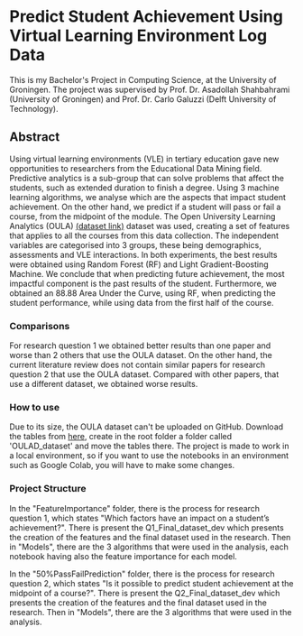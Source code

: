 # Predict Student Achievement Using Virtual Learning Environment Log Data

This is my Bachelor's Project in Computing Science, at the University of Groningen. The project was supervised by Prof. Dr. Asadollah Shahbahrami (University of Groningen) and Prof. Dr. Carlo Galuzzi (Delft University of Technology).

## Abstract

Using virtual learning environments (VLE) in tertiary education gave new opportunities to researchers from the Educational Data Mining field. Predictive analytics is a sub-group that can solve problems that affect the students, such as extended duration to finish a degree. Using 3 machine learning algorithms, we analyse which are the aspects that impact student achievement. On the other hand, we predict if a student will pass or fail a course, from the midpoint of the module. The Open University Learning Analytics (OULA) [(dataset link)](https://analyse.kmi.open.ac.uk/open_dataset) dataset was used, creating a set of features that applies to all the courses from this data collection. The independent variables are categorised into 3 groups, these being demographics, assessments and VLE interactions. In both experiments, the best results were obtained using Random Forest (RF) and Light Gradient-Boosting Machine. We conclude that when predicting future achievement, the most impactful component is the past results of the student. Furthermore, we obtained an 88.88 Area Under the Curve, using RF, when predicting the student performance, while using data from the first half of the course.

### Comparisons
For research question 1 we obtained better results than one paper and worse than 2 others that use the OULA dataset. On the other hand, the current literature review does not contain similar papers for research question 2 that use the OULA dataset. Compared with other papers, that use a different dataset, we obtained worse results. 

### How to use
Due to its size, the OULA dataset can't be uploaded on GitHub. Download the tables from [here](https://analyse.kmi.open.ac.uk/open_dataset), create in the root folder a folder called 'OULAD_dataset' and move the tables there. The project is made to work in a local environment, so if you want to use the notebooks in an environment such as Google Colab, you will have to make some changes.

### Project Structure
In the "FeatureImportance" folder, there is the process for research question 1, which states "Which factors have an impact on a student’s achievement?". There is present the Q1_Final_dataset_dev which presents the creation of the features and the final dataset used in the research. Then in "Models", there are the 3 algorithms that were used in the analysis, each notebook having also the feature importance for each model. 

In the "50%PassFailPrediction" folder, there is the process for research question 2, which states "Is it possible to predict student achievement at the midpoint of a course?". There is present the Q2_Final_dataset_dev which presents the creation of the features and the final dataset used in the research. Then in "Models", there are the 3 algorithms that were used in the analysis.